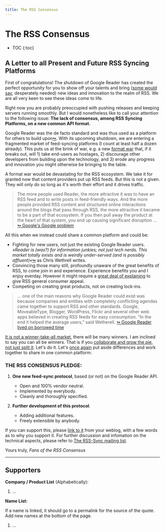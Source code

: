```yaml
---
title: The RSS Consensus
---
```


# The RSS Consensus

* TOC
{:toc}

## A Letter to all Present and Future RSS Syncing Platforms

First of congratulations! The shutdown of Google Reader has created the perfect opportunity for you to show off your talents and bring ([some would say][n1], desperately needed) new ideas and innovation to the realm of RSS. We are all very keen to see these ideas come to life. 

Right now you are probably preoccupied with pushing releases and keeping servers running smoothly. But I would nonetheless like to call your attention to the following issue: **The lack of consensus, among RSS Syncing Platforms, on a new common API format.**

Google Reader was the de facto standard and was thus used as a platform for others to build upon[&#x21ac;][n2]. With its upcoming shutdown, we are entering a fragmented market of feed-syncing platforms (I count at least half a dozen already). This puts us at the brink of war, e.g. a new [format war][n3] that, if it breaks out, will 1) take end-users as hostages, 2) discourage other developers from building upon the technology, and 3) erode any progress and innovation you might otherwise be bringing to the table.

A format war would be devastating for the RSS ecosystem. We take it for granted now that content providers put up RSS feeds. But this is not a given. They will only do so long as it's worth their effort and it drives traffic.

> The more people used Reader, the more attractive it was to have an RSS feed and to write posts in feed-friendly ways. And the more people provided RSS content and structured online interactions around the blogs that pass through RSS, the more attractive it became to be a part of that ecosystem. If you then pull away the product at the heart of that system, you end up causing significant disruption … [&#x21ac; Google's Google problem][n7]

All this when we instead could share a common platform and could be:

* Fighting for new users, not just the existing Google Reader users. *»Reader is (was?) for information junkies; not just tech nerds. This market totally exists and is weirdly under-served (and is possibly affluent)«*[&#x21ac;][n9] as Chris Wethrell writes.
* Convincing those many still, profoundly unaware of the great benefits of RSS, to come join in and experience. Experience benefits you and I enjoy everday. However it might require a [great deal of explaining][n10] to give RSS general consumer appeal.
* Competing on creating great products, not on creating lock-ins. 

> … one of the main reasons why Google Reader could exist was because companies and entities with completely conflicting agendas came together to support RSS and other standards. Google, MoveableType, Blogger, WordPress, Flickr and several other web apps believed in creating RSS feeds for easy consumption. “In the end it helped the average users,” said Wetherell. [&#x21ac; Google Reader lived on borrowed time][n8]

[It is not a winner-take-all market][n14], there will be many winners. I am inclined to say you can all be winners. That is if you [collaborate and grow the pie, not just split it][n11]. Let's do it. Let's [once again][n13] put aside differences and work together to share in one common platform:

### THE RSS CONSENSUS PLEDGE:

1. **One new feed-sync protocol**, based (or not) on the Google Reader API.

    * Open and 100% vendor neutral.
    * Implemented by everybody.
    * Cleanly and thoroughly specified.

2. **Further development of this protocol**.

    * Adding additional features.
    * Freely extensible by anybody.

If you can support this, please [link to it](http://rss-sync.github.io/Open-Reader-API/rssconsensus/) from your weblog, with a few words as to why you support it. For further discussion and infomation on the technical aspects, please refer to [The RSS-Sync mailing list](http://lists.ranchero.com/listinfo.cgi/rss-sync-ranchero.com).

Yours truly,
*Fans of the RSS Consensus*


[n1]: http://techcrunch.com/2013/03/17/good-riddance-google-reader/ "Good Riddance, Google Reader"

[n2]: http://www.pastemagazine.com/articles/2013/03/the-sad-end-of-google-reader-and-what-it-says-abou.html "The Sad End of Google Reader and What it Says About The Music Business"

[n3]: http://en.wikipedia.org/wiki/Format_war "VHS vs. Betamax; HD DVD vs. Blu-ray; RSS vs. ATOM."

[n7]: http://www.economist.com/blogs/freeexchange/2013/03/utilities "Google's Google problem"

[n8]: http://gigaom.com/2013/03/13/chris-wetherll-google-reader/ "Google Reader lived on borrowed time: creator Chris Wetherell reflects"

[n9]: https://plus.google.com/101851274707291135260/posts/FipoiXvRaa3 "Wethrell on Google Reader"

[n10]: http://techcrunch.com/2013/03/13/google-readers-death-is-proof-that-rss-always-suffered-from-lack-of-consumer-appeal/ "Google Reader’s Death Is Proof That RSS Always Suffered From Lack Of Consumer Appeal"

[n11]: http://blogs.hbr.org/cs/2011/06/collaborate_to_grow_the_pie_no.html "Collaborate to Grow the Pie, Not Just Split It"

[n13]: http://www.intertwingly.net/wiki/pie/RoadMap#head-74b5d46318b48115b07ab1a2e77cb22df987c284 "Support for The Atom Syndication Format and Publishing Protocol"

[n14]: http://jonas.sekamane.com/2013/04/not-winner-take-all/ "Not Winner Take All"

*****

## Supporters

**Company / Product List** (Alphabetically):

1. ...


**Name List:**

If a name is linked, it should go to a permalink for the source of the quote. Add new names at the bottom of the page.

1. ...

